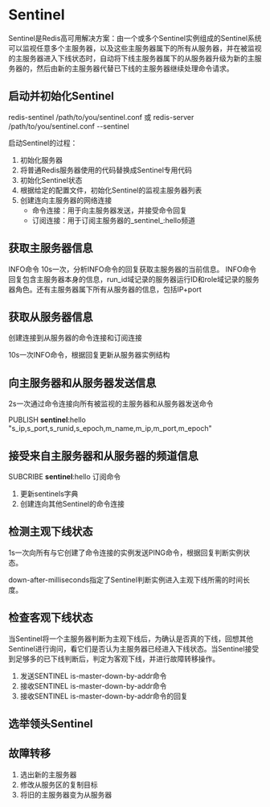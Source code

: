 # Sentinel

Sentinel是Redis高可用解决方案：由一个或多个Sentinel实例组成的Sentinel系统可以监视任意多个主服务器，以及这些主服务器属下的所有从服务器，并在被监视的主服务器进入下线状态时，自动将下线主服务器属下的从服务器升级为新的主服务器的，然后由新的主服务器代替已下线的主服务器继续处理命令请求。

## 启动并初始化Sentinel

redis-sentinel /path/to/you/sentinel.conf 或 redis-server /path/to/you/sentinel.conf --sentinel

启动Sentinel的过程：

1. 初始化服务器
2. 将普通Redis服务器使用的代码替换成Sentinel专用代码
3. 初始化Sentinel状态
4. 根据给定的配置文件，初始化Sentinel的监视主服务器列表
5. 创建连向主服务器的网络连接
   * 命令连接：用于向主服务器发送，并接受命令回复
   * 订阅连接：用于订阅主服务器的_sentinel_:hello频道

## 获取主服务器信息

INFO命令 10s一次，分析INFO命令的回复获取主服务器的当前信息。 INFO命令回复包含主服务器本身的信息，run\_id域记录的服务器运行ID和role域记录的服务器角色。还有主服务器属下所有从服务器的信息，包括IP+port

## 获取从服务器信息

创建连接到从服务器的命令连接和订阅连接

10s一次INFO命令，根据回复更新从服务器实例结构

## 向主服务器和从服务器发送信息

2s一次通过命令连接向所有被监视的主服务器和从服务器发送命令

PUBLISH **sentinel**:hello "s\_ip,s\_port,s\_runid,s\_epoch,m\_name,m\_ip,m\_port,m\_epoch"

## 接受来自主服务器和从服务器的频道信息

SUBCRIBE **sentinel**:hello 订阅命令

1. 更新sentinels字典
2. 创建连向其他Sentinel的命令连接

## 检测主观下线状态

1s一次向所有与它创建了命令连接的实例发送PING命令，根据回复判断实例状态。

down-after-milliseconds指定了Sentinel判断实例进入主观下线所需的时间长度。

## 检查客观下线状态

当Sentinel将一个主服务器判断为主观下线后，为确认是否真的下线，回想其他Sentinel进行询问，看它们是否认为主服务器已经进入下线状态。当Sentinel接受到足够多的已下线判断后，判定为客观下线，并进行故障转移操作。

1. 发送SENTINEL is-master-down-by-addr命令
2. 接收SENTINEL is-master-down-by-addr命令
3. 接收SENTINEL is-master-down-by-addr命令的回复

## 选举领头Sentinel

## 故障转移

1. 选出新的主服务器
2. 修改从服务区的复制目标
3. 将旧的主服务器变为从服务器

